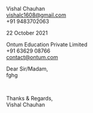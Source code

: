 Vishal Chauhan  
vishalc1608@gmail.com  
+91 9483702063
<br/>

22 October 2021
<br/>

Ontum Education Private Limited  
+91 63629 08766  
contact@ontum.com
<br/>

Dear Sir/Madam,  
fghg

<br/>

Thanks & Regards,  
Vishal Chauhan
